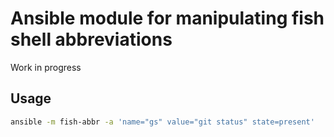 # Ansible module for manipulating fish shell abbreviations

Work in progress

## Usage

```bash
ansible -m fish-abbr -a 'name="gs" value="git status" state=present'
```